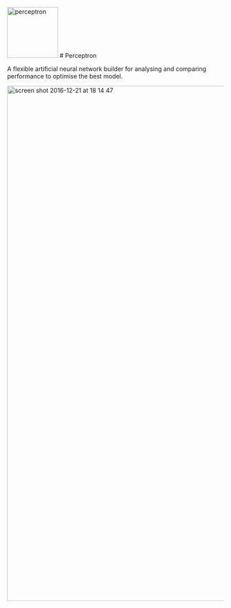 <img width="118" alt="perceptron" src="https://cloud.githubusercontent.com/assets/7353547/21388614/f86dd680-c774-11e6-938b-1d95492999e2.png">
# Perceptron

A flexible artificial neural network builder for analysing and comparing performance to optimise the best model. 



<img width="1197" alt="screen shot 2016-12-21 at 18 14 47" src="https://cloud.githubusercontent.com/assets/7353547/21400714/65169b30-c7a9-11e6-836f-8064d5a697e5.png">
